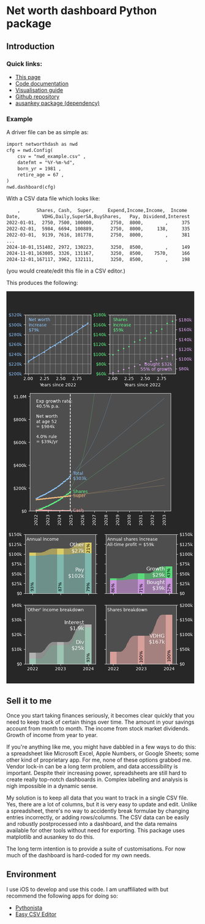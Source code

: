 # Net worth dashboard Python package

## Introduction

### Quick links:

* [This page](https://wspr.io/networthdash/)
* [Code documentation](https://wspr.io/networthdash/reference/)
* [Visualisation guide](https://wspr.io/networthdash/visualisation/)
* [Github repository](https://github.com/wspr/networthdash)
* [ausankey package (dependency)](https://aumag.github.io/ausankey/)

### Example

A driver file can be as simple as:
```
import networthdash as nwd
cfg = nwd.Config(
    csv = "nwd_example.csv" ,
    datefmt = "%Y-%m-%d",
    born_yr = 1981 ,
    retire_age = 67 ,
)
nwd.dashboard(cfg)
```

With a CSV data file which looks like:
```
    ,      Shares, Cash,  Super,     Expend,Income,Income,  Income
Date,        VDHG,Daily,SuperSA,BuyShares,   Pay, Dividend,Interest
2022-01-01,  2750, 7500, 100000,      2750,  8000,        ,     375
2022-02-01,  5984, 6694, 100889,      2750,  8000,     138,     335
2022-03-01,  9139, 7616, 101778,      2750,  8000,        ,     381
...
2024-10-01,151402, 2972, 130223,      3250,  8500,        ,     149
2024-11-01,163005, 3326, 131167,      3250,  8500,    7570,     166
2024-12-01,167117, 3962, 132111,      3250,  8500,        ,     198
```
(you would create/edit this file in a CSV editor.)

This produces the following:

![Example of the Net Worth Dashboard.](nwd_example.png)

## Sell it to me

Once you start taking finances seriously, it becomes clear quickly that you need to keep track of certain things over time. The amount in your savings account from month to month. The income from stock market dividends. Growth of income from year to year.

If you're anything like me, you might have dabbled in a few ways to do this: a spreadsheet like Microsoft Excel, Apple Numbers, or Google Sheets; some other kind of proprietary app. For me, none of these options grabbed me. Vendor lock-in can be a long term problem, and data accessibility is important. Despite their increasing power, spreadsheets are still hard to create really top-notch dashboards in. Complex labelling and analysis is nigh impossible in a dynamic sense.

My solution is to keep all data that you want to track in a single CSV file. Yes, there are a lot of columns, but it is very easy to update and edit. Unlike a spreadsheet, there's no way to accidently break formulae by changing entries incorrectly, or adding rows/columns. The CSV data can be easily and robustly postprocessed into a dashboard, and the data remains available for other tools without need for exporting. This package uses matplotlib and ausankey to do this.

The long term intention is to provide a suite of customisations. For now much of the dashboard is hard-coded for my own needs.

## Environment

I use iOS to develop and use this code. I am unaffiliated with but recommend the following apps for doing so:

* [Pythonista](http://omz-software.com/pythonista/)
* [Easy CSV Editor](https://vdt-labs.com/easy-csv-editor/)